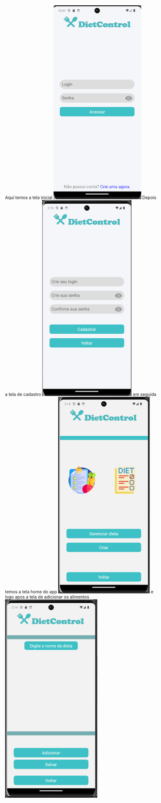 Aqui temos a tela inicial 
<img src="/Telas/tela1.png">
Depois a tela de cadastro
<img src="/Telas/tela2.png">
em seguida temos a tela home do app
<img src="/Telas/tela3.png">
e logo apos a tela de adicionar os alimentos
<img src="/Telas/tela4.png">
